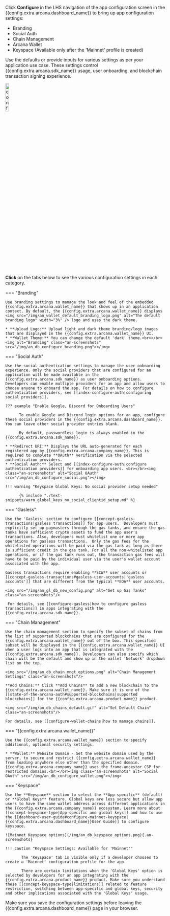 Click **Configure** in the LHS navigation of the app configuration screen in the {{config.extra.arcana.dashboard_name}} to bring up app configuration settings:

* Branding
* Social Auth 
* Chain Management
* Arcana Wallet
* Keyspace (Available only after the 'Mainnet' profile is created)

Use the defaults or provide inputs for various settings as per your application use case. These settings control {{config.extra.arcana.sdk_name}} usage, user onboarding, and blockchain transaction signing experience.

<img class="an-screenshots-noeffects" src="/img/an_db_configure_details.png" alt="config details" width="15%"/>

**Click** on the tabs below to see the various configuration settings in each category.

=== "Branding"

    Use branding settings to manage the look and feel of the embedded {{config.extra.arcana.wallet_name}} that shows up in an application context. By default, the {{config.extra.arcana.wallet_name}} displays <img src="/img/an_wallet_default_branding_logo.png" alt="The default branding logo" width="3%" /> logo and uses the dark theme.

    * **Upload Logo:** Upload light and dark theme branding/logo images that are displayed in the {{config.extra.arcana.wallet_name}} UI.
    * **Wallet Theme:** You can change the default 'dark' theme.<br></br><img alt="Branding" class="an-screenshots" src="/img/an_db_configure_branding.png"></img>

=== "Social Auth"

    Use the social authentication settings to manage the user onboarding experience. Only the social providers that are configured for an application will be made available in the {{config.extra.arcana.sdk_name}} as user onboarding options. Developers can enable multiple providers for an app and allow users to choose anyone to onboard the app. For details on how to configure authentication providers, see [[index-configure-auth|configuring social providers]].

    ??? example "Enable Google, Discord for Onboarding Users"
    
          To enable Google and Discord login options for an app, configure these social providers in the {{config.extra.arcana.dashboard_name}}.  You can leave other social provider entries blank.

          By default, passwordless login is always enabled in the {{config.extra.arcana.sdk_name}}.
    
    * **Redirect URI:** Displays the URL auto-generated for each registered app by {{config.extra.arcana.company_name}}. This is required to complete **OAuth** verification via the selected authentication providers.
    * **Social Auth:** Select and [[index-configure-auth|configure authentication providers]] for onboarding app users. <br></br><img class="an-screenshots" alt="Social OAuth" src="/img/an_db_configure_social.png"></img>

    !!! warning "Keyspace Global Keys: No social provider setup needed"

          {% include "./text-snippets/warn_global_keys_no_social_clientid_setup.md" %}

=== "Gasless"

    Use the 'Gasless' section to configure [[concept-gasless-transactions|gasless transactions]] for app users.  Developers must explicitly set up paymasters through the gas tanks, and ensure the gas tanks have sufficient crypto assets to fund the app user's transactions. Also, developers must whitelist one or more app operations for gasless transactions.  Only the gas fees for the whitelisted operations will be paid via the gas tank as long as there is sufficient credit in the gas tank. For all the non-whitelisted app operations, or if the gas tank runs out, the transaction gas fees will have to be paid by the individual user via the user's wallet account associated with the app. 

    Gasless transactions require enabling **SCW** user accounts or [[concept-gasless-transactions#gasless-user-accounts|'gasless accounts']] that are different from the typical **EOA** user accounts.

    <img src="/img/an_gl_db_new_config.png" alt="Set up Gas Tanks" class="an-screenshots"/>

     For details, see [[configure-gasless|how to configure gasless transactions]] in apps integrating with the {{config.extra.arcana.sdk_name}}.

=== "Chain Management"

    Use the chain management section to specify the subset of chains from the list of supported blockchains that are configured for the {{config.extra.arcana.wallet_name}} out of the box. This specified subset will be displayed in the {{config.extra.arcana.wallet_name}} UI when a user logs into an app that is integrated with the {{config.extra.arcana.sdk_name}}. Developers can also specify which chain will be the default and show up in the wallet 'Network' dropdown list on the top.

    <img src="/img/an_db_chain_mngt_options.png" alt="Chain Management Settings" class="an-screenshots"/>

    **Add Chains:** Click **Add Chains** to add a new blockchain to the {{config.extra.arcana.wallet_name}}. Make sure it is one of the [[state-of-the-arcana-auth#supported-blockchains|supported blockchains]] for the {{config.extra.arcana.product_name}} product.

    <img src="/img/an_db_chains_default.gif" alt="Set Default Chain" class="an-screenshots"/>

    For details, see [[configure-wallet-chains|how to manage chains]].

=== "{{config.extra.arcana.wallet_name}}"

    Use the {{config.extra.arcana.wallet_name}} section to specify additional, optional security settings.

    * **Wallet:** Website Domain - Set the website domain used by the server, to secure and restrict {{config.extra.arcana.wallet_name}} from loading anywhere else other than the specified domain. {{config.extra.arcana.company_name}} uses the frame-ancestor CSP for restricted domains.<br></br><img class="an-screenshots" alt="Social OAuth" src="/img/an_db_configure_wallet.png"></img>

=== "Keyspace"

    Use the **Keyspace** section to select the **App-specific** (default) or **Global Keys** feature. Global keys are less secure but allow app users to have the same wallet address across different applications in the {{config.extra.arcana.company_name}} ecosystem. Learn more about [[concept-keyspace-type|App-specific and global keys]] and how to use the [[dashboard-user-guide#configure-mainnet-keyspace|{{config.extra.arcana.dashboard_name}}User Guide]] to configure keyspace.

    ![Mainnet Keyspace options](/img/an_db_keyspace_options.png){.an-screenshots}

    !!! caution "Keyspace Settings: Available for 'Mainnet'"

           The 'Keyspace' tab is visible only if a developer chooses to create a 'Mainnet' configuration profile for the app. 

           There are certain limitations when the 'Global Keys' option is selected by developers for an app integrating with the {{config.extra.arcana.product_name}} product. Make sure you understand these [[concept-keyspace-type|limitations]] related to feature restriction, switching between app-specific and global keys, security and other implications associated with the 'Global Keys' usage. 

<!-- #AR-6971
=== "Gasless"

    Use the 'Gasless' section to configure [[concept-gasless-transactions|gasless transactions]] for app users.  
    
    Developers must explicitly set up gas tanks per blockchain network to enable paymasters to bear gas fees for sponsored transactions for that specific chain. The gas tanks should have sufficient crypto assets deposited to fund the app user's transactions. Also, developers must whitelist one or more app operations for gasless transactions.  Only the gas fees for the whitelisted operations will be paid via the gas tank as long as there is sufficient credit in the gas tank. 
    
    For all the non-whitelisted app operations, or in case the gas tank assets run out, the transaction gas fees will have to be paid by the individual user via the user's smart contract wallet associated with the app. 

    Gasless transactions require enabling **SCW** user accounts or [[concept-gasless-transactions#gasless-user-accounts|'gasless accounts']] that are different from the typical **EOA** user accounts.

    Developers can pause and resume gas tanks.

    <img src="/img/an_gl_db_new_config.png" alt="Set up Gas Tanks" class="an-screenshots"/>

    For details, see [[configure-gasless|how to configure gasless transactions]] in apps integrating with the {{config.extra.arcana.sdk_name}}.
-->

Make sure you save the configuration settings before leaving the {{config.extra.arcana.dashboard_name}} page in your browser.

